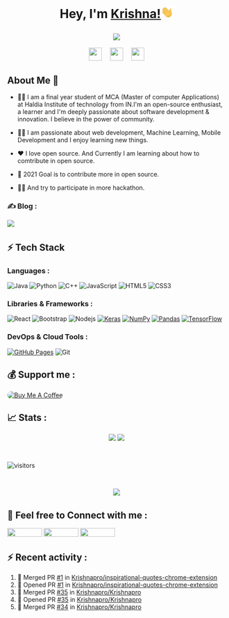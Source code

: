 
# <p align="center">Hey, I'm <a href="https://krishnapro.github.io/" target="_blank">Krishna!</a><img src="hi.gif" width="29px">
</p>

<p align="center">

<img src="https://readme-typing-svg.herokuapp.com?lines=Welcome+to++my+GitHub+Profile!;Feel+free+to+Connect+with+me!;Thank+you!&font=Fira%20Code&center=true&width=380&height=50">

</p>


<!--
**Krishnapro/Krishnapro** is a ✨ _special_ ✨ repository because its `README.md` (this file) appears on your GitHub profile. -->
<p align="center">
<a href="https://www.linkedin.com/in/krishnakumar25/"><img src="https://camo.githubusercontent.com/c8a9c5b414cd812ad6a97a46c29af67239ddaeae08c41724ff7d945fb4c047e5/68747470733a2f2f6564656e742e6769746875622e696f2f537570657254696e7949636f6e732f696d616765732f7376672f6c696e6b6564696e2e737667" width="30 !important" height="30" style="margin-right:15px!important"></a>
<a href="https://twitter.com/krishnapro_"><img src="https://camo.githubusercontent.com/35b0b8bfbd8840f35607fb56ad0a139047fd5d6e09ceb060c5c6f0a5abd1044c/68747470733a2f2f6564656e742e6769746875622e696f2f537570657254696e7949636f6e732f696d616765732f7376672f747769747465722e737667" width="30" height="30" style="margin-right:15px !important"></a>
<a href="mailto:krishnachaurasia1998@gmail.com"><img src="https://camo.githubusercontent.com/4a3dd8d10a27c272fd04b2ce8ed1a130606f95ea6a76b5e19ce8b642faa18c27/68747470733a2f2f6564656e742e6769746875622e696f2f537570657254696e7949636f6e732f696d616765732f7376672f676d61696c2e737667" width="30" height="30"></a>

 
</p> 



## About Me 🚀

- :man_student: I am a final year student of MCA (Master of computer Applications) at Haldia Institute of technology from IN.I'm an open-source enthusiast, a learner and I'm deeply passionate about software development & innovation. I believe in the power of community.

- :technologist: I am passionate about web development, Machine Learning, Mobile Development and I enjoy learning new things.

- ❤️ I love open source. And Currently I am learning about how to comtribute in open source.

- :dart: 2021 Goal is to contribute more in open source.
- :technologist: And try to participate in more hackathon.
### ✍ Blog :
<a href="https://dev.to/krishnapro"><img src="https://img.shields.io/badge/dev.to-0A0A0A?style=for-badge&logo=dev.to&logoColor=white" height="30px"></a>

## ⚡ Tech Stack


### Languages :

![Java](https://img.shields.io/badge/-java-E34A86?style=flat-square&logo=java)
![Python](https://img.shields.io/badge/-Python-black?style=flat-square&logo=Python)
![C++](https://img.shields.io/badge/-C++-00599C?style=flat-square&logo=c)
![JavaScript](https://img.shields.io/badge/-JavaScript-black?style=flat-square&logo=javascript)
![HTML5](https://img.shields.io/badge/-HTML5-E34F26?style=flat-square&logo=html5&logoColor=white)
![CSS3](https://img.shields.io/badge/-CSS3-1572B6?style=flat-square&logo=css3)
  

### Libraries & Frameworks :
 
 ![React](https://img.shields.io/badge/-React-black?style=flat-square&logo=react)
![Bootstrap](https://img.shields.io/badge/-Bootstrap-563D7C?style=flat-square&logo=bootstrap)
![Nodejs](https://img.shields.io/badge/-Nodejs-black?style=flat-square&logo=Node.js) <a href="#"><img alt="Keras" src="https://img.shields.io/badge/Keras%20-%23D00000.svg?logo=Keras&logoColor=white"></a> <a href="#"><img alt="NumPy" src="https://img.shields.io/badge/Numpy%20-%23013243.svg?logo=numpy&logoColor=white"></a>
<a href="#"><img alt="Pandas" src="https://img.shields.io/badge/Pandas%20-%23150458.svg?logo=pandas&logoColor=white"></a>
<a href="#"><img alt="TensorFlow" src="https://img.shields.io/badge/TensorFlow%20-%23FF6F00.svg?logo=TensorFlow&logoColor=yellow"></a>


### DevOps & Cloud Tools :
<a href="#"><img alt="GitHub Pages" src="https://img.shields.io/badge/GitHub%20Pages-%23327FC7.svg?logo=github&logoColor=white"></a> ![Git](https://img.shields.io/badge/-Git-black?style=flat-square&logo=git)

## 💰 Support me :

<a href="https://www.buymeacoffee.com/krishnapro" target="_blank"> 
    <img src="https://cdn.buymeacoffee.com/buttons/v2/default-red.png" alt="Buy Me A Coffee" style="height: 38px;width: 200px; border-radius: 200px !important;" >
    </a>


## 📈 Stats :
<p align="center">
<img width="48%" src="https://github-readme-stats.vercel.app/api?username=Krishnapro&count_private=true&show_icons=true&theme=tokyonight"/>

<img width="48%" src="https://github-readme-streak-stats.herokuapp.com/?user=Krishnapro&theme=tokyonight"/>
</p>
</br>

![visitors](https://visitor-badge.laobi.icu/badge?page_id=Krishnapro.Krishnapro)

</br>

<p align="center">
<img src="https://github-readme-stats.vercel.app/api/top-langs/?username=Krishnapro&langs_count=10&count_private=true&layout=compact&theme=tokyonight"/>

</p>


## 🤝 Feel free to Connect with me :

<a href="mailto:krishnachaurasia1998@gmail.com"> <img src="https://img.shields.io/badge/Gmail-D14836?style=for-the-badge&logo=gmail&logoColor=white" alt="" width="80" height="20"></a>
<a href="https://www.linkedin.com/in/krishna-kumar-759b411a1/"> <img src="https://img.shields.io/badge/LinkedIn-0077B5?style=for-the-badge&logo=linkedin&logoColor=white" alt="" width="80" height="20"></a>
<a href="https://twitter.com/krishnapro_"><img src="https://img.shields.io/badge/Twitter-1DA1F2?style=for-the-badge&logo=twitter&logoColor=white" alt="" width="80" height="20"></a>

## :zap: Recent activity :

<!--START_SECTION:activity-->
1. 🎉 Merged PR [#1](https://github.com/Krishnapro/inspirational-quotes-chrome-extension/pull/1) in [Krishnapro/inspirational-quotes-chrome-extension](https://github.com/Krishnapro/inspirational-quotes-chrome-extension)
2. 💪 Opened PR [#1](https://github.com/Krishnapro/inspirational-quotes-chrome-extension/pull/1) in [Krishnapro/inspirational-quotes-chrome-extension](https://github.com/Krishnapro/inspirational-quotes-chrome-extension)
3. 🎉 Merged PR [#35](https://github.com/Krishnapro/Krishnapro/pull/35) in [Krishnapro/Krishnapro](https://github.com/Krishnapro/Krishnapro)
4. 💪 Opened PR [#35](https://github.com/Krishnapro/Krishnapro/pull/35) in [Krishnapro/Krishnapro](https://github.com/Krishnapro/Krishnapro)
5. 🎉 Merged PR [#34](https://github.com/Krishnapro/Krishnapro/pull/34) in [Krishnapro/Krishnapro](https://github.com/Krishnapro/Krishnapro)
<!--END_SECTION:activity-->

